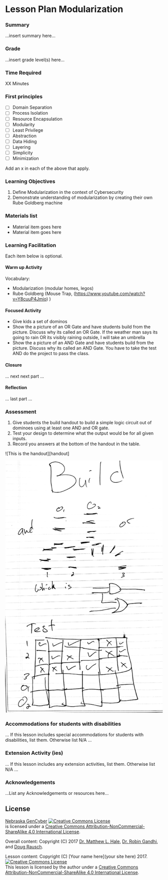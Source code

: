 # Lesson Plan Modularization

### Summary
...insert summary here...

### Grade
...insert grade level(s) here...

### Time Required
XX Minutes

### First principles
- [ ] Domain Separation
- [ ] Process Isolation
- [ ] Resource Encapsulation
- [ ] Modularity
- [ ] Least Privilege
- [ ] Abstraction
- [ ] Data Hiding
- [ ] Layering
- [ ] Simplicity
- [ ] Minimization

Add an x in each of the above that apply.

### Learning Objectives

1. Define Modularization in the context of Cybersecurity 
1. Demonstrate understanding of modularization by creating their own Rube Goldberg machine

### Materials list

* Material item goes here
* Material item goes here

### Learning Facilitation

Each item below is optional.

#### Warm up Activity
Vocabulary:
- Modularization (modular homes, legos)
- Rube Goldberg (Mouse Trap, (https://www.youtube.com/watch?v=Y8cuuP4Jmio) )


#### Focused Activity
- Give kids a set of dominos
- Show the a picture of an OR Gate and have students build from the picture. Discuss why its called an OR Gate.
	If the weather man says its going to rain OR its visibly raining outside, I will take an umbrella
- Show the a picture of an AND Gate and have students build from the picture. Discuss why its called an AND Gate.
	You have to take the test AND do the project to pass the class.


#### Closure
... next next part ...

#### Reflection
... last part ...

### Assessment

1. Give students the build handout to build a simple logic circuit out of dominoes using at least one AND and OR gate.  
1. Test your design to determine what the output would be for all given inputs. 
1. Record you answers at the bottom of the handout in the table.

![This is the handout][handout]

![handout](img/BuildWorksheet.jpg?raw=true "Handout")
### Accommodations for students with disabilities

... If this lesson includes special accommodations for students with disabilities, list them. Otherwise list N/A  ...

### Extension Activity (ies)

... If this lesson includes any extension activities, list them. Otherwise list N/A  ...

### Acknowledgements
...List any Acknowledgements or resources here...

## License
[Nebraska GenCyber](https://github.com/MLHale/nebraska-gencyber) <a rel="license" href="http://creativecommons.org/licenses/by-nc-sa/4.0/"><img alt="Creative Commons License" style="border-width:0" src="https://i.creativecommons.org/l/by-nc-sa/4.0/88x31.png" /></a><br /> is licensed under a <a rel="license" href="http://creativecommons.org/licenses/by-nc-sa/4.0/">Creative Commons Attribution-NonCommercial-ShareAlike 4.0 International License</a>.

Overall content: Copyright (C) 2017  [Dr. Matthew L. Hale](http://faculty.ist.unomaha.edu/mhale/), [Dr. Robin Gandhi](http://faculty.ist.unomaha.edu/rgandhi/), and [Doug Rausch](http://www.bellevue.edu/about/leadership/faculty/rausch-douglas).

Lesson content: Copyright (C) [Your name here](your site here) 2017.  
<a rel="license" href="http://creativecommons.org/licenses/by-nc-sa/4.0/"><img alt="Creative Commons License" style="border-width:0" src="https://i.creativecommons.org/l/by-nc-sa/4.0/88x31.png" /></a><br /><span xmlns:dct="http://purl.org/dc/terms/" property="dct:title">This lesson</span> is licensed by the author under a <a rel="license" href="http://creativecommons.org/licenses/by-nc-sa/4.0/">Creative Commons Attribution-NonCommercial-ShareAlike 4.0 International License</a>.
